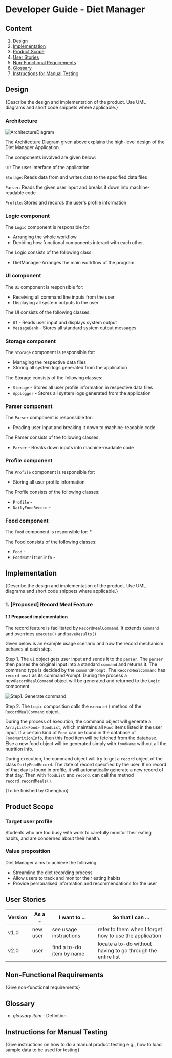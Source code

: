 # Developer Guide - Diet Manager

## Content
1. [Design](#design)
2. [Implementation](#implementation)
2. [Product Scope](#product-scope)
3. [User Stories](#user-stories)
4. [Non-Functional Requirements](#non-functional-requirements)
5. [Glossary](#glossary)
6. [Instructions for Manual Testing](#instructions-for-manual-testing)

## Design

{Describe the design and implementation of the product. Use UML diagrams and short code snippets where applicable.}

### Architecture

![ArchitectureDiagram](/docs/images/Architecture.png)

The Architecture Diagram given above explains the high-level design of the Diet Manager Application.

The components involved are given below:

`UI`: The user interface of the application

`Storage`: Reads data from and writes data to the specified data files

`Parser`: Reads the given user input and breaks it down into machine-readable code

`Profile`: Stores and records the user's profile information

### Logic component

The `Logic` component is responsible for:
* Arranging the whole workflow
* Deciding how functional components interact with each other. 

The Logic consists of the following class:
* DietManager-Arranges the main workflow of the program.

### UI component

The `UI` component is responsible for:
* Receiving all command line inputs from the user
* Displaying all system outputs to the user

The UI consists of the following classes: 
* `UI` - Reads user input and displays system output
* `MessageBank` - Stores all standard system output messages

### Storage component

The `Storage` component is responsible for:
* Managing the respective data files
* Storing all system logs generated from the application

The Storage consists of the following classes: 
* `Storage` - Stores all user profile information in respective data files
* `AppLogger` - Stores all system logs generated from the application


### Parser component

The `Parser` component is responsible for:
* Reading user input and breaking it down to machine-readable code

The Parser consists of the following classes: 
* `Parser` - Breaks down inputs into machine-readable code

### Profile component

The `Profile` component is responsible for:
* Storing all user profile information

The Profile consists of the following classes: 
* `Profile` - 
* `DailyFoodRecord` - 

### Food component

The `Food` component is responsible for:
* 

The Food consists of the following classes: 
* `Food` - 
* `FoodNutritionInfo` - 


## Implementation

{Describe the design and implementation of the product. Use UML diagrams and short code snippets where applicable.}
### 1. [Proposed] Record Meal Feature
#### 1.1 Proposed implementation
The record feature is facilitated by `RecordMealCommand`. It extends `Command` and overrides `execute()` and `saveResults()`

Given below is an example usage scenario and how the record mechanism behaves at each step.

Step 1.  The `ui` object gets user input and sends it to the `parser`. The `parser` then parses the original input into a standard `command`
and returns it. The command type is decided by the `commandPrompt`. The `RecordMealCommand` has `record-meal` as its commandPrompt. 
During the process a new`RecordMealCommand` object will be generated and returned to the `Logic` component.

![Step1. Generate command](/docs/images/Record_step1.png)

Step 2.  The `Logic` composition calls the `execute()` method of the `RecordMealCommand` object. 

During the process of execution, the command object will generate a `ArrayList<Food> foodList`, which maintains all `Food` items listed in the user input. 
If a certain kind of `Food` can be found in the database of `FoodNuritionInfo`, then this food item will be fetched from the database. 
Else a new food object will be generated simply with `foodName` without all the nutrition info.

During execution, the command object will try to get a `record` object of the class `DailyFoodRecord`. The date of record specified by the user. 
If no record of that day is found in profile, it will automatically generate a new record of that day. Then with `foodList` and `record`, can call 
the method `record.recordMeals()`.

{To be finished by Chenghao}




## Product Scope
### Target user profile

Students who are too busy with work to carefully monitor their eating habits, and are concerned about their health.

### Value proposition

Diet Manager aims to achieve the following:
* Streamline the diet recording process 
* Allow users to track and monitor their eating habits
* Provide personalised information and recommendations for the user

## User Stories

|Version| As a ... | I want to ... | So that I can ...|
|--------|----------|---------------|------------------|
|v1.0|new user|see usage instructions|refer to them when I forget how to use the application|
|v2.0|user|find a to-do item by name|locate a to-do without having to go through the entire list|

## Non-Functional Requirements

{Give non-functional requirements}

## Glossary

* *glossary item* - Definition

## Instructions for Manual Testing

{Give instructions on how to do a manual product testing e.g., how to load sample data to be used for testing}
